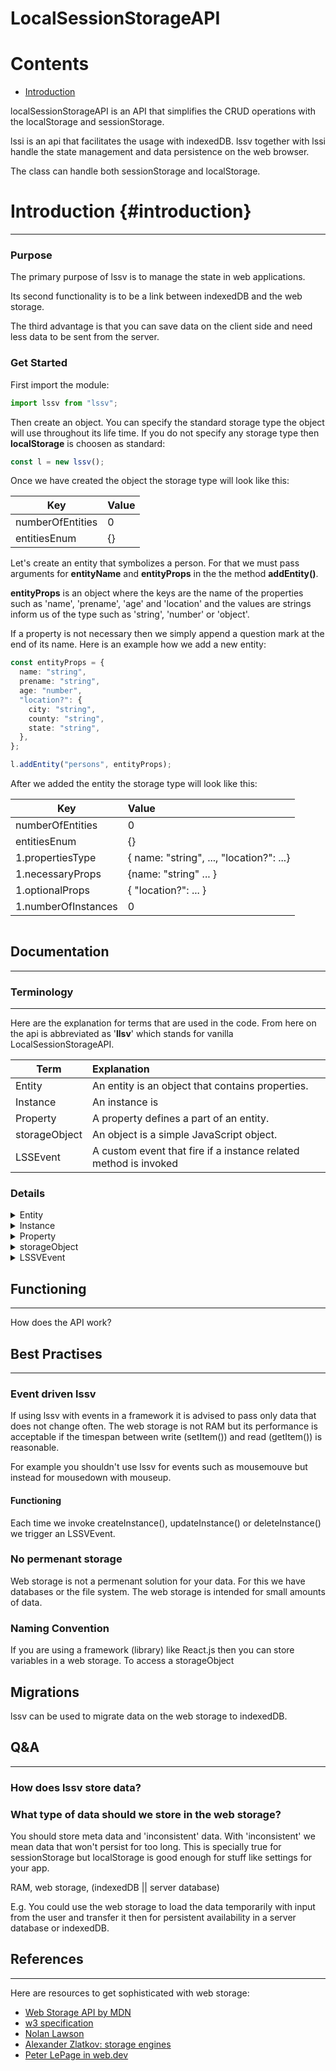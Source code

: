 # LocalSessionStorageAPI

# Contents

- [Introduction](#introduction)

localSessionStorageAPI is an API that simplifies the CRUD operations with the localStorage and sessionStorage.

lssi is an api that facilitates the usage with indexedDB. lssv together with lssi handle the state management and data persistence on the web browser.

The class can handle both sessionStorage and localStorage.

# Introduction {#introduction}

---

### Purpose

The primary purpose of lssv is to manage the state in web applications.

Its second functionality is to be a link between indexedDB and the web storage.

The third advantage is that you can save data on the client side and need less data to be sent from the server.

### Get Started

First import the module:

```typescript
import lssv from "lssv";
```

Then create an object. You can specify the standard storage type the object will use throughout its life time. If you do not specify any storage type then **localStorage** is choosen as standard:

```typescript
const l = new lssv();
```

Once we have created the object the storage type will look like this:

| Key              | Value |
| ---------------- | :---- |
| numberOfEntities | 0     |
| entitiesEnum     | {}    |

Let's create an entity that symbolizes a person. For that we must pass arguments for **entityName** and **entityProps** in the the method **addEntity()**.

**entityProps** is an object where the keys are the name of the properties such as 'name', 'prename', 'age' and 'location' and the values are strings inform us of the type such as 'string', 'number' or 'object'.

If a property is not necessary then we simply append a question mark at the end of its name. Here is an example how we add a new entity:

```typescript
const entityProps = {
  name: "string",
  prename: "string",
  age: "number",
  "location?": {
    city: "string",
    county: "string",
    state: "string",
  },
};

l.addEntity("persons", entityProps);
```

After we added the entity the storage type will look like this:

| Key                 | Value                                    |
| ------------------- | :--------------------------------------- |
| numberOfEntities    | 0                                        |
| entitiesEnum        | {}                                       |
| 1.propertiesType    | { name: "string", ..., "location?": ...} |
| 1.necessaryProps    | {name: "string" ... }                    |
| 1.optionalProps     | { "location?": ... }                     |
| 1.numberOfInstances | 0                                        |

```typescript

```

## Documentation

---

### Terminology

---

Here are the explanation for terms that are used in the code. From here on the api is abbreviated as '**llsv**' which stands for vanilla LocalSessionStorageAPI.

| Term          | Explanation                                                      |
| ------------- | :--------------------------------------------------------------- |
| Entity        | An entity is an object that contains properties.                 |
| Instance      | An instance is                                                   |
| Property      | A property defines a part of an entity.                          |
| storageObject | An object is a simple JavaScript object.                         |
| LSSEvent      | A custom event that fire if a instance related method is invoked |

### Details

<details>
<summary>Entity</summary>
<p>If we take a Book as entity then it could have props such as 'title', 'pages', 'language', 'author_name', 'author_prename' and so on.</p>
<p>The possible types for an entity are: number, string and object</p>
<p>Here object stands for an JS object but it also could be an array.</p>

</details>

<details>
<summary>Instance</summary>
<p>
Instance | An instance is an object with the blueprint of the entity. | The entity Book could have an instance as follows:

```javascript
 {title: "Pinocchio", author: "Carlo Collodi", pages: "200"}`
```

</p>
</details>

<details>
<summary>Property</summary>
<p>A book could have the properties 'title', 'author', 'pages'</p>
<p>To denote that a property is optional we simple put a question mark at the end.</p>
<p>E.g.</p>

```javascript
{"location?": {
"city?": "string",
"county?": "string",
"state?": "string"
}}

```

<p>
The possible types for the values are either string, Object, string[] or number[]:
It can only be one of the aforementioned.
</p>

```typescript
[key: string]: string | Object | string[] | number[]
```

If we speak of 'kind' we mean if the property is necessary id est whether it must be specified. We speak of 'type' for a property then we mean what is commonly understood for a type e.g. 'string', 'number' and so on.

</details>

<details>
<summary>storageObject</summary>
<p>A storageObject is a simple JavaScript object that is transformed with JSON.stringify() and then stored in a web storage.</p>
<p>If you want to keep track of the storageObjects simply name your variables the same as your keys</p>
<p>E.g.</p>

```Javascript
let clickedDisplayBtn = {clickedDisplayBtn: false}
```

The web storage will then hold it:

| Key               | Value                      |
| ----------------- | :------------------------- |
| clickedDisplayBtn | {clickedDisplayBtn: false} |

</details>

<details>
<summary>LSSVEvent</summary>
<p>LSSVEvent extends the interface CustomEvent.</p>
<p>Each time we call a function that is related to an entity then we fire an LSSVEvent. LSSEvent contains</p>
<p>E.g.</p>

```javascript
import { createInstance } from "lssv";

createInstance("persons", { name: "Tailor" });
```

</details>

## Functioning

---

How does the API work?

## Best Practises

---

### Event driven lssv

If using lssv with events in a framework it is advised to pass only data that does not change often. The web storage is not RAM but its performance is acceptable if the timespan between write (setItem()) and read (getItem()) is reasonable.

For example you shouldn't use lssv for events such as mousemouve but instead for mousedown with mouseup.

#### Functioning

Each time we invoke createInstance(), updateInstance() or deleteInstance() we trigger an LSSVEvent.

### No permenant storage

Web storage is not a permenant solution for your data. For this we have databases or the file system. The web storage is intended for small amounts of data.

### Naming Convention

If you are using a framework (library) like React.js then you can store variables in a web storage. To access a storageObject

## Migrations

lssv can be used to migrate data on the web storage to indexedDB.

## Q&A

---

### How does lssv store data?

### What type of data should we store in the web storage?

You should store meta data and 'inconsistent' data. With 'inconsistent' we mean data that won't persist for too long. This is specially true for sessionStorage but localStorage is good enough for stuff like settings for your app.

RAM, web storage, (indexedDB || server database)

E.g. You could use the web storage to load the data temporarily with input from the user and transfer it then for persistent availability in a server database or indexedDB.

## References

---

Here are resources to get sophisticated with web storage:

- [Web Storage API by MDN](https://developer.mozilla.org/en-US/docs/Web/API/Web_Storage_API)
- [w3 specification](https://html.spec.whatwg.org/multipage/webstorage.html#webstorage)
- [Nolan Lawson](https://nolanlawson.com/2015/09/29/indexeddb-websql-localstorage-what-blocks-the-dom/)
- [Alexander Zlatkov: storage engines](https://blog.sessionstack.com/how-javascript-works-storage-engines-how-to-choose-the-proper-storage-api-da50879ef576)
- [Peter LePage in web.dev](https://web.dev/storage-for-the-web/)
